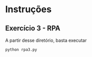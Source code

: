 # Instruções

## Exercício 3 - RPA
A partir desse diretório, basta executar

```bash
python rpa3.py
```